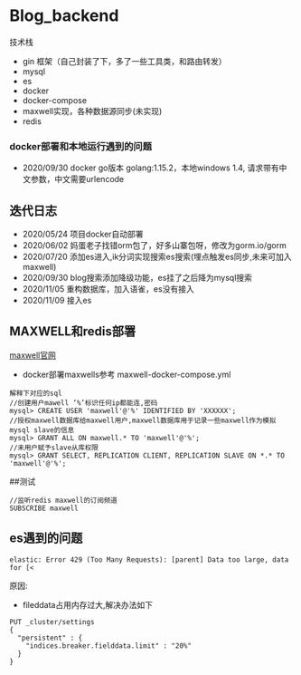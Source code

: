 # Blog_backend


技术栈

- gin 框架（自己封装了下，多了一些工具类，和路由转发）
- mysql
- es
- docker
- docker-compose
- maxwell实现，各种数据源同步(未实现)
- redis


### docker部署和本地运行遇到的问题

- 2020/09/30 docker go版本 golang:1.15.2，本地windows 1.4, 请求带有中文参数，中文需要urlencode
## 迭代日志

- 2020/05/24 项目docker自动部署
- 2020/06/02 妈蛋老子找错orm包了，好多山寨包呀，修改为gorm.io/gorm
- 2020/07/20 添加es进入,ik分词实现搜索es搜索(埋点触发es同步,未来可加入maxwell)
- 2020/09/30 blog搜索添加降级功能，es挂了之后降为mysql搜索
- 2020/11/05 重构数据库，加入语雀，es没有接入
- 2020/11/09 接入es


## MAXWELL和redis部署

[maxwell官网](http://maxwells-daemon.io/quickstart/)

- docker部署maxwells参考 maxwell-docker-compose.yml

```cassandraql
解释下对应的sql
//创建用户mawell ‘%’标识任何ip都能连,密码
mysql> CREATE USER 'maxwell'@'%' IDENTIFIED BY 'XXXXXX';
//授权maxwell数据库给maxwell用户,maxwell数据库用于记录一些maxwell作为模拟mysql slave的信息
mysql> GRANT ALL ON maxwell.* TO 'maxwell'@'%';
//未用户赋予slave从库权限
mysql> GRANT SELECT, REPLICATION CLIENT, REPLICATION SLAVE ON *.* TO 'maxwell'@'%';
```

##测试
```cassandraql
//监听redis maxwell的订阅频道
SUBSCRIBE maxwell

```

## es遇到的问题

```cassandraql
elastic: Error 429 (Too Many Requests): [parent] Data too large, data for [<
```

原因: 
- fileddata占用内存过大,解决办法如下

```cassandraql
PUT _cluster/settings
{
  "persistent" : {
    "indices.breaker.fielddata.limit" : "20%" 
  }
}

```

